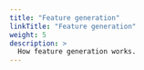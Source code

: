 ```yaml
---
title: "Feature generation"
linkTitle: "Feature generation"
weight: 5
description: >
  How feature generation works.
---
```




